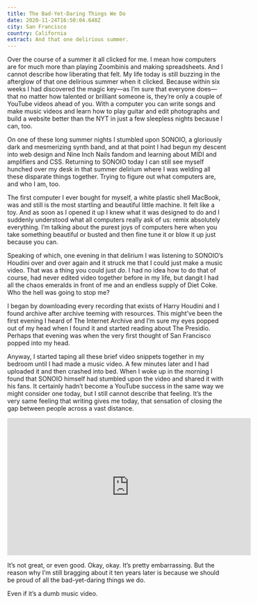 ```yaml
---
title: The Bad-Yet-Daring Things We Do
date: 2020-11-24T16:50:04.648Z
city: San Francisco
country: California
extract: And that one delirious summer.
---
```

Over the course of a summer it all clicked for me. I mean how computers are for much more than playing Zoombinis and making spreadsheets. And I cannot describe how liberating that felt. My life today is still buzzing in the afterglow of that one delirious summer when it clicked. Because within six weeks I had discovered the magic key—as I’m sure that everyone does—that no matter how talented or brilliant someone is, they’re only a couple of YouTube videos ahead of you. With a computer you can write songs and make music videos and learn how to play guitar and edit photographs and build a website better than the NYT in just a few sleepless nights because I can, too. 

On one of these long summer nights I stumbled upon SONOIO, a gloriously dark and mesmerizing synth band, and at that point I had begun my descent into web design and Nine Inch Nails fandom and learning about MIDI and amplifiers and CSS. Returning to SONOIO today I can still see myself hunched over my desk in that summer delirium where I was welding all these disparate things together. Trying to figure out what computers are, and who I am, too.

The first computer I ever bought for myself, a white plastic shell MacBook, was and still is the most startling and beautiful little machine. It felt like a toy. And as soon as I opened it up I knew what it was designed to do and I suddenly understood what all computers really ask of us: remix absolutely everything. I’m talking about the purest joys of computers here when you take something beautiful or busted and then fine tune it or blow it up just because you can.

Speaking of which, one evening in that delirium I was listening to SONOIO’s Houdini over and over again and it struck me that I could just make a music video. That was a thing you could just _do_. I had no idea how to do that of course, had never edited video together before in my life, but dangit I had all the chaos emeralds in front of me and an endless supply of Diet Coke. Who the hell was going to stop me?

I began by downloading every recording that exists of Harry Houdini and I found archive after archive teeming with resources. This might’ve been the first evening I heard of The Internet Archive and I’m sure my eyes popped out of my head when I found it and started reading about The Presidio. Perhaps that evening was when the very first thought of San Francisco popped into my head.

Anyway, I started taping all these brief video snippets together in my bedroom until I had made a music video. A few minutes later and I had uploaded it and then crashed into bed. When I woke up in the morning I found that SONOIO himself had stumbled upon the video and shared it with his fans. It certainly hadn’t become a YouTube success in the same way we might consider one today, but I still cannot describe that feeling. It’s the very same feeling that writing gives me today, that sensation of closing the gap between people across a vast distance. 

<iframe width="560" height="315" src="https://www.youtube.com/embed/ev5TT0eUwEU" frameborder="0" allow="accelerometer; autoplay; clipboard-write; encrypted-media; gyroscope; picture-in-picture" allowfullscreen></iframe>

It’s not great, or even good. Okay, okay. It’s pretty embarrassing. But the reason why I’m still bragging about it ten years later is because we should be proud of all the bad-yet-daring things we do. 

Even if it’s a dumb music video.

